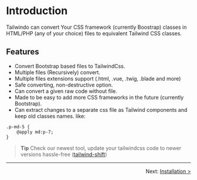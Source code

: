# Introduction

Tailwindo can convert Your CSS framework (currently Boostrap) classes in HTML/PHP (any of your choice) files to equivalent Tailwind CSS classes.

## Features

-   Convert Bootstrap based files to TailwindCss.
-   Multiple files (Recursively) convert.
-   Multiple files extensions support (.html, .vue, .twig, .blade and more)
-   Safe converting, non-destructive option.
-   Can convert a given raw code without file.
-   Made to be easy to add more CSS frameworks in the future (currently Bootstrap).
-   Can extract changes to a separate css file as Tailwind components and keep old classes names. like:

```
.p-md-5 {
	@apply md:p-7;
}
```

> **Tip** Check our newest tool, update your tailwindcss code to newer versions hassle-free ([tailwind-shift](https://github.com/osenco/tailwind-shift))

---

<p align="right">
  Next:  <a href="2_installation.md">Installation ></a> 
</p>

